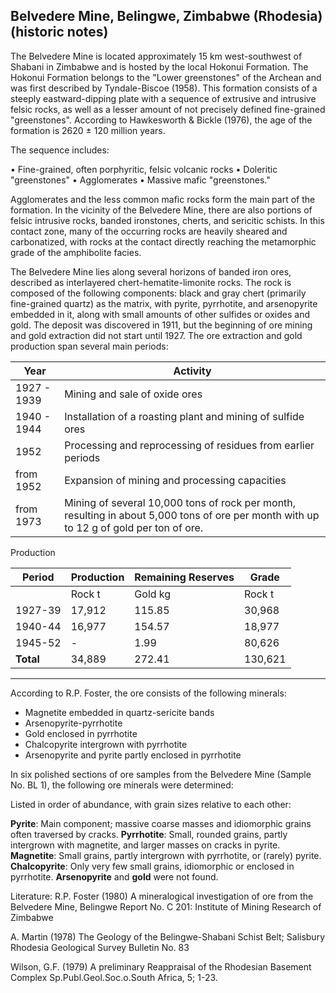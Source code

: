 ## Belvedere Mine, Belingwe, Zimbabwe (Rhodesia) (historic notes)

The Belvedere Mine is located approximately 15 km west-southwest of Shabani in Zimbabwe and is hosted by the local Hokonui Formation. 
The Hokonui Formation belongs to the "Lower greenstones" of the Archean and was first described by Tyndale-Biscoe (1958). 
This formation consists of a steeply eastward-dipping plate with a sequence of extrusive and intrusive felsic rocks, as well as a lesser amount of not precisely defined fine-grained "greenstones". According to Hawkesworth & Bickle (1976), the age of the formation is 2620 ± 120 million years.

The sequence includes:

•	Fine-grained, often porphyritic, felsic volcanic rocks
•	Doleritic "greenstones"
•	Agglomerates
•	Massive mafic "greenstones."

Agglomerates and the less common mafic rocks form the main part of the formation. In the vicinity of the Belvedere Mine, there are also portions of felsic intrusive rocks, banded ironstones, cherts, and sericitic schists. In this contact zone, many of the occurring rocks are heavily sheared and carbonatized, with rocks at the contact directly reaching the metamorphic grade of the amphibolite facies.

The Belvedere Mine lies along several horizons of banded iron ores, described as interlayered chert-hematite-limonite rocks. The rock is composed of the following components: black and gray chert (primarily fine-grained quartz) as the matrix, with pyrite, pyrrhotite, and arsenopyrite embedded in it, along with small amounts of other sulfides or oxides and gold. The deposit was discovered in 1911, but the beginning of ore mining and gold extraction did not start until 1927. The ore extraction and gold production span several main periods:

| Year        | Activity                                                                 |
|-------------|--------------------------------------------------------------------------|
| 1927 - 1939 | Mining and sale of oxide ores                                            |
| 1940 - 1944 | Installation of a roasting plant and mining of sulfide ores              |
|   1952      | Processing and reprocessing of residues from earlier periods             |
| from 1952   | Expansion of mining and processing capacities                            |
| from 1973   | Mining of several 10,000 tons of rock per month, resulting in about 5,000 tons of ore per month with up to 12 g of gold per ton of ore. |

Production

| Period    | Production          | Remaining Reserves | Grade    |
|-----------|---------------------|--------------------|----------|
|           | Rock t   | Gold kg  | Rock t   | Gold kg  | Gold g/t |
| 1927-39   | 17,912    | 115.85   | 30,968   | 95.48    | 11.80    |
| 1940-44   | 16,977    | 154.57   | 18,977   | 19.38    | 10.27    |
| 1945-52   | -         | 1.99     | 80,626   | 33.53    | -        |
| **Total** | 34,889    | 272.41   | 130,621  | 148.39   | 12.06    |

---

According to R.P. Foster, the ore consists of the following minerals:

- Magnetite embedded in quartz-sericite bands
- Arsenopyrite-pyrrhotite
- Gold enclosed in pyrrhotite
- Chalcopyrite intergrown with pyrrhotite
- Arsenopyrite and pyrite partly enclosed in pyrrhotite

In six polished sections of ore samples from the Belvedere Mine (Sample No. BL 1), the following ore minerals were determined:

Listed in order of abundance, with grain sizes relative to each other:

**Pyrite**: Main component; massive coarse masses and idiomorphic grains often traversed by cracks.
**Pyrrhotite**: Small, rounded grains, partly intergrown with magnetite, and larger masses on cracks in pyrite.
**Magnetite**: Small grains, partly intergrown with pyrrhotite, or (rarely) pyrite.
**Chalcopyrite**: Only very few small grains, idiomorphic or enclosed in pyrrhotite.
**Arsenopyrite** and **gold** were not found.

Literature:
R.P. Foster (1980)
A mineralogical investigation of ore from the Belvedere Mine, Belingwe
Report No. C 201: Institute of Mining Research of Zimbabwe

A. Martin (1978)
The Geology of the Belingwe-Shabani Schist Belt; Salisbury
Rhodesia Geological Survey Bulletin No. 83

Wilson, G.F. (1979)
A preliminary Reappraisal of the Rhodesian Basement Complex
Sp.Publ.Geol.Soc.o.South Africa, 5; 1-23.

